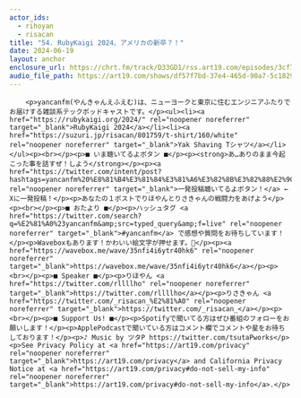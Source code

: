 ```yaml
---
actor_ids:
  - rihoyan
  - risacan
title: "54. RubyKaigi 2024、アメリカの新卒？！"
date: 2024-06-19
layout: anchor
enclosure_url: https://chrt.fm/track/D33GD1/rss.art19.com/episodes/3cf7b36e-8f33-41a1-806f-afe2b886ad37.mp3?rss_browser=BAhJIglSdWJ5BjoGRVQ%3D--b5256dfb3e291f0e61e613b6a95f6f144da168ba
audio_file_path: https://art19.com/shows/df57f7bd-37e4-465d-90a7-5c18294f290b/episodes/3cf7b36e-8f33-41a1-806f-afe2b886ad37/embed
---
```


        <p>yancanfm(やんきゃんえふえむ)は、ニューヨークと東京に住むエンジニアふたりでお届けする雑談系テックポッドキャストです。</p><ul><li><a href="https://rubykaigi.org/2024/" rel="noopener noreferrer" target="_blank">RubyKaigi 2024</a></li><li><a href="https://suzuri.jp/risacan/801759/t-shirt/160/white" rel="noopener noreferrer" target="_blank">Yak Shaving Tシャツ</a></li></ul><p><br></p><p>■ いま聴いてるよボタン ■</p><p><strong>あ…ありのまま今起こった事を話すぜ！しよう</strong></p><p><a href="https://twitter.com/intent/post?hashtags=yancanfm%20%E8%81%B4%E3%81%84%E3%81%A6%E3%82%8B%E3%82%88%E2%9C%A8" rel="noopener noreferrer" target="_blank">一発投稿聴いてるよボタン！</a> ← Xに一発投稿！</p><p>あなたの１ポストでりほやんとりさきゃんの戦闘力をあげよう</p><p><br></p><p>■ おたより ■</p><p>ハッシュタグ <a href="https://twitter.com/search?q=%E2%81%A0%23yancanfm&amp;src=typed_query&amp;f=live" rel="noopener noreferrer" target="_blank">⁠#yancanfm</a>⁠ で感想や質問をお待ちしています！</p><p>Waveboxもあります！かわいい絵文字が押せます。🥰</p><p><a href="https://wavebox.me/wave/35nfi4i6ytr40hk6" rel="noopener noreferrer" target="_blank">https://wavebox.me/wave/35nfi4i6ytr40hk6</a></p><p><br></p><p>■ Speaker ■</p><p>りほやん <a href="https://twitter.com/rllllho" rel="noopener noreferrer" target="_blank">⁠https://twitter.com/rllllho⁠</a></p><p>りさきゃん ⁠<a href="https://twitter.com/_risacan_%E2%81%A0" rel="noopener noreferrer" target="_blank">https://twitter.com/_risacan_⁠</a></p><p><br></p><p>■ Support Us! ■</p><p>Spotifyで聞いてる方はぜひ番組のフォローをお願いします！</p><p>ApplePodcastで聞いている方はコメント欄でコメントや星をお待ちしております！</p><p>♪ Music by ツタP ⁠https://twitter.com/tsutaPworks</p><p>See Privacy Policy at <a href="https://art19.com/privacy" rel="noopener noreferrer" target="_blank">https://art19.com/privacy</a> and California Privacy Notice at <a href="https://art19.com/privacy#do-not-sell-my-info" rel="noopener noreferrer" target="_blank">https://art19.com/privacy#do-not-sell-my-info</a>.</p>


